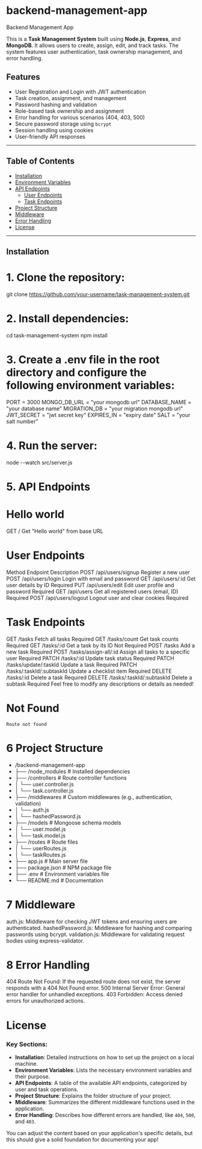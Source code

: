 # backend-management-app
Backend Management App


This is a **Task Management System** built using **Node.js**, **Express**, and **MongoDB**. It allows users to create, assign, edit, and track tasks. The system features user authentication, task ownership management, and error handling.

## Features

- User Registration and Login with JWT authentication
- Task creation, assignment, and management
- Password hashing and validation
- Role-based task ownership and assignment
- Error handling for various scenarios (404, 403, 500)
- Secure password storage using `bcrypt`
- Session handling using cookies
- User-friendly API responses

---

## Table of Contents

- [Installation](#installation)
- [Environment Variables](#environment-variables)
- [API Endpoints](#api-endpoints)
  - [User Endpoints](#user-endpoints)
  - [Task Endpoints](#task-endpoints)
- [Project Structure](#project-structure)
- [Middleware](#middleware)
- [Error Handling](#error-handling)
- [License](#license)

---

## Installation

 # 1. Clone the repository:

   git clone https://github.com/your-username/task-management-system.git


 # 2. Install dependencies:
   
   cd task-management-system
   npm install


# 3. Create a .env file in the root directory and configure the following environment variables:

PORT = 3000
MONGO_DB_URL = "your mongodb url"
DATABASE_NAME = "your database name"
MIGRATION_DB = "your migration mongodb url"
JWT_SECRET = "jwt secret key"
EXPIRES_IN = "expiry date"
SALT = "your salt number"


# 4. Run the server:

   node --watch src/server.js


# 5. API Endpoints 

  # Hello world
  GET / Get "Hello world" from base URL

   
  # User Endpoints
   Method	Endpoint	Description
   POST	/api/users/signup	Register a new user
   POST	/api/users/login	Login with email and password
   GET	/api/users/:id	Get user details by ID Required
   PUT	/api/users/edit	Edit user profile and password Required
   GET	/api/users	Get all registered users (email, ID) Required
   POST	/api/users/logout	Logout user and clear cookies Required
   

   # Task Endpoints        
   GET	/tasks	Fetch all tasks	Required
   GET	/tasks/count	Get task counts	Required
   GET	/tasks/:id	Get a task by its ID	Not Required
   POST	/tasks	Add a new task	Required
   POST	/tasks/assign-all/:id	Assign all tasks to a specific user	Required
   PATCH	/tasks/:id	Update task status	Required
   PATCH	/tasks/update/:taskId	Update a task	Required
   PATCH	/tasks/:taskId/:subtaskId	Update a checklist item	Required
   DELETE	/tasks/:id	Delete a task	Required
   DELETE	/tasks/:taskId/:subtaskId	Delete a subtask	Required
   Feel free to modify any descriptions or details as needed!

  # Not Found
    Route not found


# 6 Project Structure

  - /backend-management-app
-   ├── /node_modules         # Installed dependencies
-   ├── /controllers          # Route controller functions
-   │   └── user.controller.js
-   │   └── task.controller.js
-   ├── /middlewares          # Custom middlewares (e.g., authentication, validation)
-   │   └── auth.js
-   │   └── hashedPassword.js
-   ├── /models               # Mongoose schema models
-   │   └── user.model.js
-   │   └── task.model.js
-   ├── /routes               # Route files
-   │   └── userRoutes.js
-   │   └── taskRoutes.js
-   ├── app.js                # Main server file
-   ├── package.json          # NPM package file
-   ├── .env                  # Environment variables file
-   └── README.md             # Documentation




# 7 Middleware
auth.js: Middleware for checking JWT tokens and ensuring users are authenticated.
hashedPassword.js: Middleware for hashing and comparing passwords using bcrypt.
validation.js: Middleware for validating request bodies using express-validator.


# 8 Error Handling
404 Route Not Found: If the requested route does not exist, the server responds with a 404 Not Found error.
500 Internal Server Error: General error handler for unhandled exceptions.
403 Forbidden: Access denied errors for unauthorized actions.





# License

    
### Key Sections:
- **Installation**: Detailed instructions on how to set up the project on a local machine.
- **Environment Variables**: Lists the necessary environment variables and their purpose.
- **API Endpoints**: A table of the available API endpoints, categorized by user and task operations.
- **Project Structure**: Explains the folder structure of your project.
- **Middleware**: Summarizes the different middleware functions used in the application.
- **Error Handling**: Describes how different errors are handled, like `404`, `500`, and `403`.

You can adjust the content based on your application's specific details, but this should give a solid foundation for documenting your app!
